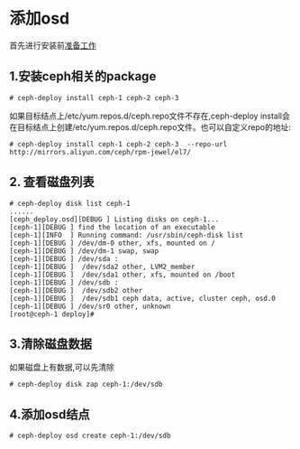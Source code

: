# 添加osd

首先进行安装前[准备工作](https://frank6866.gitbooks.io/ceph/content/chapters/ceph-deploy/ceph-install-prepare.html)

## 1.安装ceph相关的package

```
# ceph-deploy install ceph-1 ceph-2 ceph-3
```

如果目标结点上/etc/yum.repos.d/ceph.repo文件不存在,ceph-deploy install会在目标结点上创建/etc/yum.repos.d/ceph.repo文件。也可以自定义repo的地址:


```
# ceph-deploy install ceph-1 ceph-2 ceph-3  --repo-url http://mirrors.aliyun.com/ceph/rpm-jewel/el7/
```


## 2. 查看磁盘列表
```
# ceph-deploy disk list ceph-1
......
[ceph_deploy.osd][DEBUG ] Listing disks on ceph-1...
[ceph-1][DEBUG ] find the location of an executable
[ceph-1][INFO  ] Running command: /usr/sbin/ceph-disk list
[ceph-1][DEBUG ] /dev/dm-0 other, xfs, mounted on /
[ceph-1][DEBUG ] /dev/dm-1 swap, swap
[ceph-1][DEBUG ] /dev/sda :
[ceph-1][DEBUG ]  /dev/sda2 other, LVM2_member
[ceph-1][DEBUG ]  /dev/sda1 other, xfs, mounted on /boot
[ceph-1][DEBUG ] /dev/sdb :
[ceph-1][DEBUG ]  /dev/sdb2 other
[ceph-1][DEBUG ]  /dev/sdb1 ceph data, active, cluster ceph, osd.0
[ceph-1][DEBUG ] /dev/sr0 other, unknown
[root@ceph-1 deploy]#
```

## 3.清除磁盘数据
如果磁盘上有数据,可以先清除

```
# ceph-deploy disk zap ceph-1:/dev/sdb
```

## 4.添加osd结点

```
# ceph-deploy osd create ceph-1:/dev/sdb
```


